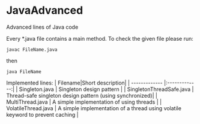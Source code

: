 # JavaAdvanced
Advanced lines of Java code

Every *.java file contains a main method. To check the given file please run:
```
javac FileName.java
```
then
```
java FileName
```
Implemented lines:
| Filename|Short description|
| ------------- |:-------------:|
| Singleton.java | Singleton design pattern |
| SingletonThreadSafe.java | Thread-safe singleton design pattern (using synchronized)|
| MultiThread.java  | A simple implementation of using threads |
| VolatileThread.java | A simple implementation of a thread using volatile keyword to prevent caching |
